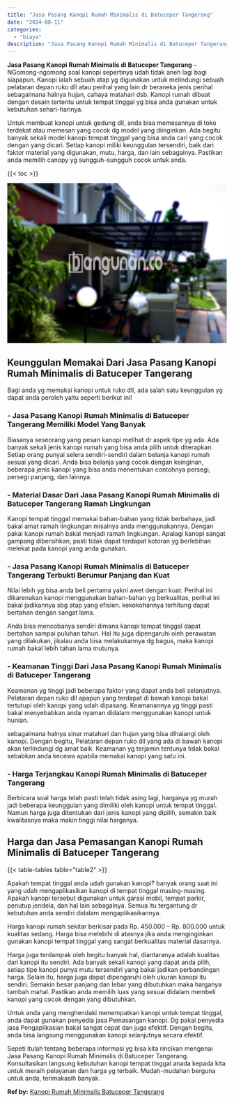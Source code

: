 ```yaml
---
title: "Jasa Pasang Kanopi Rumah Minimalis di Batuceper Tangerang"
date: "2024-08-11"
categories: 
  - "biaya"
description: "Jasa Pasang Kanopi Rumah Minimalis di Batuceper Tangerang. Sepeti itulah tentang beberapa informasi yg bisa kita rincikan mengenai Jasa Pasang Kanopi Rumah M..."
---
```


**Jasa Pasang Kanopi Rumah Minimalis di Batuceper Tangerang** – NGomong-ngomong soal kanopi sepertinya udah tidak aneh lagi bagi siapapun. Kanopi ialah sebuah atap yg digunakan untuk melindungi sebuah pelataran depan ruko dll atau perihal yang lain dr beraneka jenis perihal sebagaimana halnya hujan, cahaya matahari dsb. Kanopi rumah dibuat dengan desain tertentu untuk tempat tinggal yg bisa anda gunakan untuk kebutuhan sehari-harinya.

Untuk membuat kanopi untuk gedung dll, anda bisa memesannya di toko terdekat atau memesan yang cocok dg model yang diinginkan. Ada begitu banyak sekali model kanopi tempat tinggal yang bisa anda cari yang cocok dengan yang dicari. Setiap kanopi miliki keunggulan tersendiri, baik dari faktor material yang digunakan, mutu, harga, dan lain sebagainya. Pastikan anda memilih canopy yg sungguh-sungguh cocok untuk anda.

{{< toc >}}

![Jasa Pasang Kanopi Rumah Minimalis di Batuceper Tangerang](/images/harga-kanopi-minimalis-47.png)

## Keunggulan Memakai Dari Jasa Pasang Kanopi Rumah Minimalis di Batuceper Tangerang

Bagi anda yg memakai kanopi untuk ruko dll, ada salah satu keunggulan yg dapat anda peroleh yaitu seperti berikut ini!

### \- Jasa Pasang Kanopi Rumah Minimalis di Batuceper Tangerang Memiliki Model Yang Banyak

Biasanya seseorang yang pesan kanopi melihat dr aspek tipe yg ada. Ada banyak sekali jenis kanopi rumah yang bisa anda pilih untuk diterapkan. Setiap orang punyai selera sendiri-sendiri dalam belanja kanopi rumah sesuai yang dicari. Anda bisa belanja yang cocok dengan keinginan, beberapa jenis kanopi yang bisa anda menentukan contohnya persegi, persegi panjang, dan lainnya.

### \- Material Dasar Dari Jasa Pasang Kanopi Rumah Minimalis di Batuceper Tangerang Ramah Lingkungan

Kanopi tempat tinggal memakai bahan-bahan yang tidak berbahaya, jadi bakal amat ramah lingkungan misalnya anda menggunakannya. Dengan pakai kanopi rumah bakal menjadi ramah lingkungan. Apalagi kanopi sangat gampang dibersihkan, pasti tidak dapat terdapat kotoran yg berlebihan melekat pada kanopi yang anda gunakan.

### \- Jasa Pasang Kanopi Rumah Minimalis di Batuceper Tangerang Terbukti Berumur Panjang dan Kuat

Nilai lebih yg bisa anda beli pertama yakni awet dengan kuat. Perihal ini dikarenakan kanopi menggunakan bahan-bahan yg berkualitas, perihal ini bakal jadikannya sbg atap yang efisien. kekokohannya terhitung dapat bertahan dengan sangat lama.

Anda bisa mencobanya sendiri dimana kanopi tempat tinggal dapat bertahan sampai puluhan tahun. Hal itu juga dipengaruhi oleh perawatan yang dilakukan, jikalau anda bisa melakukannya dg bagus, maka kanopi rumah bakal lebih tahan lama mutunya.

### \- Keamanan Tinggi Dari Jasa Pasang Kanopi Rumah Minimalis di Batuceper Tangerang

Keamanan yg tinggi jadi beberapa faktor yang dapat anda beli selanjutnya. Pelataran depan ruko dll apapun yang terdapat di bawah kanopi bakal tertutupi oleh kanopi yang udah dipasang. Keamanannya yg tinggi pasti bakal menyebabkan anda nyaman didalam menggunakan kanopi untuk hunian.

sebagaimana halnya sinar matahari dan hujan yang bisa dihalangi oleh kanopi. Dengan begitu, Pelataran depan ruko dll yang ada di bawah kanopi akan terlindungi dg amat baik. Keamanan yg terjamin tentunya tidak bakal sebabkan anda kecewa apabila memakai kanopi yang satu ini.

### \- Harga Terjangkau Kanopi Rumah Minimalis di Batuceper Tangerang

Berbicara soal harga telah pasti telah tidak asing lagi, harganya yg murah jadi beberapa keunggulan yang dimiliki oleh kanopi untuk tempat tinggal. Namun harga juga ditentukan dari jenis kanopi yang dipilih, semakin baik kwalitasnya maka makin tinggi nilai harganya.

## Harga dan Jasa Pemasangan Kanopi Rumah Minimalis di Batuceper Tangerang

{{< table-tables table="table2" >}}

Apakah tempat tinggal anda udah gunakan kanopi? banyak orang saat ini yang udah mengaplikasikan kanopi di tempat tinggal masing-masing. Apakah kanopi tersebut digunakan untuk garasi mobil, tempat parkir, penutup jendela, dan hal lain sebagainya. Semua itu tergantung dr kebutuhan anda sendiri didalam mengaplikasikannya.

Harga kanopi rumah sekitar berkisar pada Rp. 450.000 – Rp. 800.000 untuk kualitas sedang. Harga bisa melebihi di atasnya jika anda menginginkan gunakan kanopi tempat tinggal yang sangat berkualitas material dasarnya.

Harga juga terdampak oleh begitu banyak hal, diantaranya adalah kualitas dari kanopi itu sendiri. Ada banyak sekali kanopi yang dapat anda pilih, setiap tipe kanopi punya mutu tersendiri yang bakal jadikan perbandingan harga. Selain itu, harga juga dapat dipengaruhi oleh ukuran kanopi itu sendiri. Semakin besar panjang dan lebar yang dibutuhkan maka harganya tambah mahal. Pastikan anda memilih luas yang sesuai didalam membeli kanopi yang cocok dengan yang dibutuhkan.

Untuk anda yang menghendaki menempatkan kanopi untuk tempat tinggal, anda dapat gunakan penyedia jasa Pemasangan kanopi. Dg pakai penyedia jasa Pengaplikasian bakal sangat cepat dan juga efektif. Dengan begitu, anda bisa langsung menggunakan kanopi selanjutnya secara efektif.

Sepeti itulah tentang beberapa informasi yg bisa kita rincikan mengenai Jasa Pasang Kanopi Rumah Minimalis di Batuceper Tangerang. Konsultasikan langsung kebutuhan kanopi tempat tinggal anada kepada kita untuk meraih pelayanan dan harga yg terbaik. Mudah-mudahan berguna untuk anda, terimakasih banyak.

**Ref by:**  [Kanopi Rumah Minimalis Batuceper Tangerang](https://id.wikipedia.org/wiki/Kanopi)

